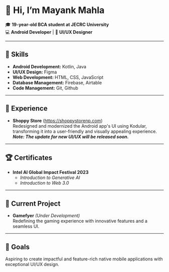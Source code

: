 # 👋 Hi, I’m **Mayank Mahla**

🎓 **19-year-old BCA student at JECRC University**  
💻 **Android Developer** | 🎨 **UI/UX Designer**

---

## 🔧 Skills
- **Android Development:** Kotlin, Java  
- **UI/UX Design:** Figma  
- **Web Development:** HTML, CSS, JavaScript  
- **Database Management:** Firebase, Airtable
- **Code Management:** Git, Github

---

  ## 💼 Experience
- **Shoppy Store** (https://shoppystorenp.com)  
  Redesigned and modernized the Android app's UI using Kodular, transforming it into a user-friendly and visually appealing experience.
  ***Note: The update for new UI/UX will be released soon.***


---

## 🏆 Certificates
- **Intel AI Global Impact Festival 2023**  
  - *Introduction to Generative AI*  
  - *Introduction to Web 3.0*
---

## 🚀 Current Project
- **Gamefyer** *(Under Development)*  
  Redefining the gaming experience with innovative features and a seamless UI.

---

## 🎯 Goals
Aspiring to create impactful and feature-rich native mobile applications with exceptional UI/UX design.
